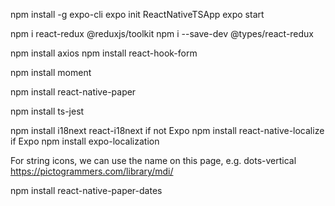 npm install -g expo-cli
expo init ReactNativeTSApp
expo start

npm i react-redux @reduxjs/toolkit
npm i --save-dev @types/react-redux

npm install axios
npm install react-hook-form

npm install moment

npm install react-native-paper

npm install ts-jest

npm install i18next react-i18next 
if not Expo
npm install react-native-localize
if Expo
npm install expo-localization

For string icons, we can use the name on this page, e.g. dots-vertical
https://pictogrammers.com/library/mdi/

npm install react-native-paper-dates